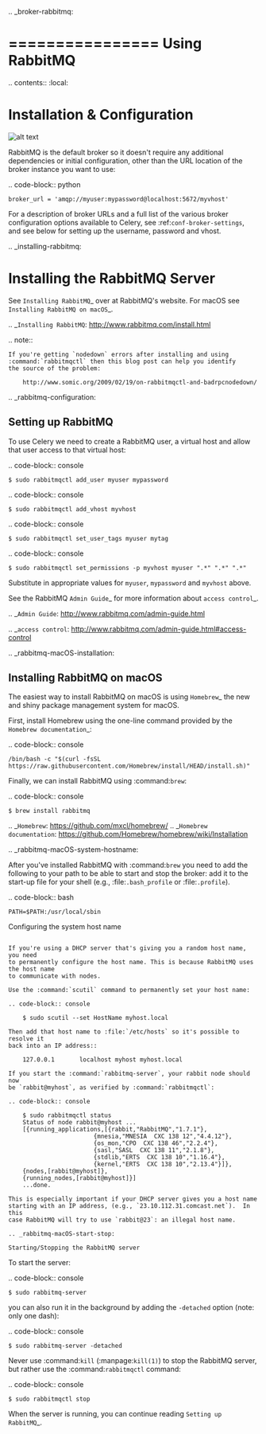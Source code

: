 .. _broker-rabbitmq:

================
 Using RabbitMQ
================

.. contents::
    :local:

Installation & Configuration
============================


![alt text](http://url/to/img.png)


RabbitMQ is the default broker so it doesn't require any additional
dependencies or initial configuration, other than the URL location of
the broker instance you want to use:

.. code-block:: python

    broker_url = 'amqp://myuser:mypassword@localhost:5672/myvhost'

For a description of broker URLs and a full list of the
various broker configuration options available to Celery,
see :ref:`conf-broker-settings`, and see below for setting up the
username, password and vhost.

.. _installing-rabbitmq:

Installing the RabbitMQ Server
==============================

See `Installing RabbitMQ`_ over at RabbitMQ's website. For macOS
see `Installing RabbitMQ on macOS`_.

.. _`Installing RabbitMQ`: http://www.rabbitmq.com/install.html

.. note::

    If you're getting `nodedown` errors after installing and using
    :command:`rabbitmqctl` then this blog post can help you identify
    the source of the problem:

        http://www.somic.org/2009/02/19/on-rabbitmqctl-and-badrpcnodedown/

.. _rabbitmq-configuration:

Setting up RabbitMQ
-------------------

To use Celery we need to create a RabbitMQ user, a virtual host and
allow that user access to that virtual host:

.. code-block:: console

    $ sudo rabbitmqctl add_user myuser mypassword

.. code-block:: console

    $ sudo rabbitmqctl add_vhost myvhost

.. code-block:: console

    $ sudo rabbitmqctl set_user_tags myuser mytag

.. code-block:: console

    $ sudo rabbitmqctl set_permissions -p myvhost myuser ".*" ".*" ".*"

Substitute in appropriate values for ``myuser``, ``mypassword`` and ``myvhost`` above.

See the RabbitMQ `Admin Guide`_ for more information about `access control`_.

.. _`Admin Guide`: http://www.rabbitmq.com/admin-guide.html

.. _`access control`: http://www.rabbitmq.com/admin-guide.html#access-control

.. _rabbitmq-macOS-installation:

Installing RabbitMQ on macOS
----------------------------

The easiest way to install RabbitMQ on macOS is using `Homebrew`_ the new and
shiny package management system for macOS.

First, install Homebrew using the one-line command provided by the `Homebrew
documentation`_:

.. code-block:: console

    /bin/bash -c "$(curl -fsSL https://raw.githubusercontent.com/Homebrew/install/HEAD/install.sh)"

Finally, we can install RabbitMQ using :command:`brew`:

.. code-block:: console

    $ brew install rabbitmq

.. _`Homebrew`: https://github.com/mxcl/homebrew/
.. _`Homebrew documentation`: https://github.com/Homebrew/homebrew/wiki/Installation

.. _rabbitmq-macOS-system-hostname:

After you've installed RabbitMQ with :command:`brew` you need to add the following to
your path to be able to start and stop the broker: add it to the start-up file for your
shell (e.g., :file:`.bash_profile` or :file:`.profile`).

.. code-block:: bash

    PATH=$PATH:/usr/local/sbin

Configuring the system host name
~~~~~~~~~~~~~~~~~~~~~~~~~~~~~~~~

If you're using a DHCP server that's giving you a random host name, you need
to permanently configure the host name. This is because RabbitMQ uses the host name
to communicate with nodes.

Use the :command:`scutil` command to permanently set your host name:

.. code-block:: console

    $ sudo scutil --set HostName myhost.local

Then add that host name to :file:`/etc/hosts` so it's possible to resolve it
back into an IP address::

    127.0.0.1       localhost myhost myhost.local

If you start the :command:`rabbitmq-server`, your rabbit node should now
be `rabbit@myhost`, as verified by :command:`rabbitmqctl`:

.. code-block:: console

    $ sudo rabbitmqctl status
    Status of node rabbit@myhost ...
    [{running_applications,[{rabbit,"RabbitMQ","1.7.1"},
                        {mnesia,"MNESIA  CXC 138 12","4.4.12"},
                        {os_mon,"CPO  CXC 138 46","2.2.4"},
                        {sasl,"SASL  CXC 138 11","2.1.8"},
                        {stdlib,"ERTS  CXC 138 10","1.16.4"},
                        {kernel,"ERTS  CXC 138 10","2.13.4"}]},
    {nodes,[rabbit@myhost]},
    {running_nodes,[rabbit@myhost]}]
    ...done.

This is especially important if your DHCP server gives you a host name
starting with an IP address, (e.g., `23.10.112.31.comcast.net`).  In this
case RabbitMQ will try to use `rabbit@23`: an illegal host name.

.. _rabbitmq-macOS-start-stop:

Starting/Stopping the RabbitMQ server
~~~~~~~~~~~~~~~~~~~~~~~~~~~~~~~~~~~~~

To start the server:

.. code-block:: console

    $ sudo rabbitmq-server

you can also run it in the background by adding the ``-detached`` option
(note: only one dash):

.. code-block:: console

    $ sudo rabbitmq-server -detached

Never use :command:`kill` (:manpage:`kill(1)`) to stop the RabbitMQ server,
but rather use the :command:`rabbitmqctl` command:

.. code-block:: console

    $ sudo rabbitmqctl stop

When the server is running, you can continue reading `Setting up RabbitMQ`_.
